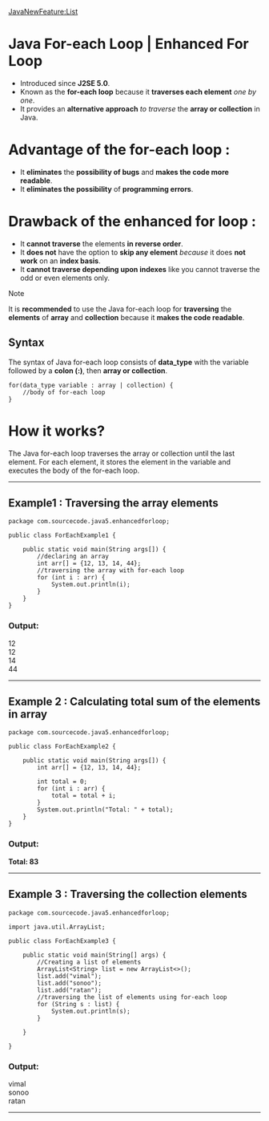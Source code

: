[JavaNewFeature:List](https://github.com/vishal637yadav/JavaNewFeatures/tree/master)

# Java For-each Loop | Enhanced For Loop
* Introduced since **J2SE 5.0**. 
* Known as the **for-each loop** because it **traverses each element** _one by one_.
* It provides an **alternative approach** _to traverse_ the **array or collection** in Java. 
 
# Advantage of the for-each loop : 
* It **eliminates** the **possibility of bugs** and **makes the code more readable**.
* It **eliminates the possibility** of **programming errors**.

# Drawback of the enhanced for loop : 
* It **cannot traverse** the elements **in reverse order**. 
* It **does not** have the option to **skip any element** _because_ it does **not work** on an **index basis**. 
* It **cannot traverse depending upon indexes** like you cannot traverse the odd or even elements only.

> [!NOTE]
> It is **recommended** to use the Java for-each loop for **traversing** the **elements** of **array** and **collection**
because it **makes the code readable**.


## Syntax
The syntax of Java for-each loop consists of **data_type** with the variable followed by a **colon (:)**, 
then **array or collection**.

    for(data_type variable : array | collection) {  
        //body of for-each loop  
    }  


# How it works?
The Java for-each loop traverses the array or collection until the last element. 
For each element, it stores the element in the variable and executes the body of the for-each loop.

---

## Example1 : Traversing the array elements
    package com.sourcecode.java5.enhancedforloop;
    
    public class ForEachExample1 {
    
        public static void main(String args[]) {
            //declaring an array
            int arr[] = {12, 13, 14, 44};
            //traversing the array with for-each loop
            for (int i : arr) {
                System.out.println(i);
            }
        }
    }


### **Output:**

12<br>
12<br>
14<br>
44<br>

---

## Example 2 : Calculating total sum of the elements in array

    package com.sourcecode.java5.enhancedforloop;
    
    public class ForEachExample2 {
    
        public static void main(String args[]) {
            int arr[] = {12, 13, 14, 44};
    
            int total = 0;
            for (int i : arr) {
                total = total + i;
            }
            System.out.println("Total: " + total);
        }
    }

### Output:
**Total: 83**

---

## Example 3 : Traversing the collection elements
    package com.sourcecode.java5.enhancedforloop;
    
    import java.util.ArrayList;
    
    public class ForEachExample3 {
    
        public static void main(String[] args) {
            //Creating a list of elements
            ArrayList<String> list = new ArrayList<>();
            list.add("vimal");
            list.add("sonoo");
            list.add("ratan");
            //traversing the list of elements using for-each loop
            for (String s : list) {
                System.out.println(s);
            }
    
        }
    
    }

  
### Output:
vimal<br>
sonoo<br>
ratan<br>

---
